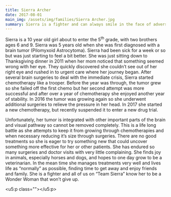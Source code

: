 ```yaml
---
title: Sierra Archer
date: 2017-08-01
main_img: /assets/img/families/Sierra Archer.jpg
summary: Sierra is a fighter and can always smile in the face of adversity
---
```

<p class="MsoNormal">Sierra is a 10 year old girl about to enter the 5<sup>th</sup> grade,
with two brothers ages 6 and 9. Sierra was 5 years old when she was first
diagnosed with a brain tumor (Pilomyxoid Astrocytoma). Sierra had been sick for
a week or so but was just starting to feel a bit better. She was just sitting
down to Thanksgiving dinner in 2011 when her mom noticed that something seemed
wrong with her eye. They quickly discovered she couldn’t see out of her right
eye and rushed in to urgent care where her journey began. After several brain
surgeries to deal with the immediate crisis, Sierra started chemotherapy like a
trooper. Before the year was through, the tumor grew so she failed off the
first chemo but her second attempt was more successful and after over a year of
chemotherapy she enjoyed another year of stability. In 2016 the tumor was
growing again so she underwent additional surgeries to relieve the pressure in
her head. In 2017 she started a new chemotherapy, but recently suspended it to
enter a new drug trial. <u5:p class=""></u5:p><o:p></o:p></p>

<p class="MsoNormal"> <u5:p class=""></u5:p><o:p></o:p></p>

<p class="MsoNormal">Unfortunately, her tumor is integrated with other
important parts of the brain and visual pathway so cannot be removed
completely. This is a life long battle as she attempts to keep it from growing
through chemotherapies and when necessary reducing it’s size through surgeries.
There are no good treatments so she is eager to try something new that could
uncover something more effective for her or other patients. She has endured so
many surgeries and doctor visits with very little complaining. She finds joy in
animals, especially horses and dogs, and hopes to one day grow to be a
veterinarian. In the mean time she manages treatments very well and lives life
as “normally” as possible, finding time to get away and enjoy friends and
family. She is a fighter and all of us on “Team Sierra” know her to be a Wonder
Woman that won’t give up.<u5:p class=""></u5:p><o:p></o:p></p>

<u5:p class=""></u5:p>